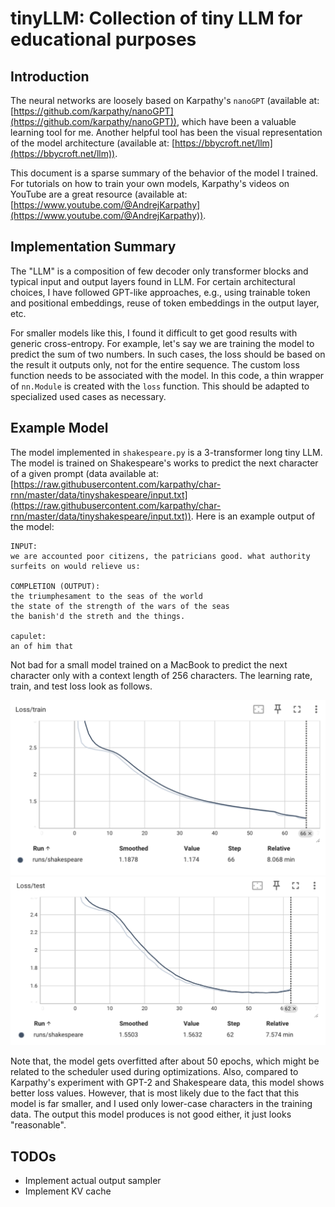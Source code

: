 # tinyLLM: Collection of tiny LLM for educational purposes

## Introduction
The neural networks are loosely based on Karpathy's `nanoGPT` (available at: [https://github.com/karpathy/nanoGPT](https://github.com/karpathy/nanoGPT)), which have been a valuable learning tool for me. Another helpful tool has been the visual representation of the model architecture (available at: [https://bbycroft.net/llm](https://bbycroft.net/llm)).

This document is a sparse summary of the behavior of the model I trained. For tutorials on how to train your own models, Karpathy's videos on YouTube are a great resource (available at: [https://www.youtube.com/@AndrejKarpathy](https://www.youtube.com/@AndrejKarpathy)).


## Implementation Summary
The "LLM" is a composition of few decoder only transformer blocks and typical input and output layers found in LLM. For certain architectural choices, I have followed GPT-like approaches, e.g., using trainable token and positional embeddings, reuse of token embeddings in the output layer, etc. 

For smaller models like this, I found it difficult to get good results with generic cross-entropy. For example, let's say we are training the model to predict the sum of two numbers. In such cases, the loss should be based on the result it outputs only, not for the entire sequence. The custom loss function needs to be associated with the model. In this code, a thin wrapper of `nn.Module` is created with the `loss` function. This should be adapted to specialized used cases as necessary. 

## Example Model
The model implemented in `shakespeare.py` is a 3-transformer long tiny LLM. The model is trained on Shakespeare's works to predict the next character of a given prompt (data available at: [https://raw.githubusercontent.com/karpathy/char-rnn/master/data/tinyshakespeare/input.txt](https://raw.githubusercontent.com/karpathy/char-rnn/master/data/tinyshakespeare/input.txt)). Here is an example output of the model:

``` 
INPUT: 
we are accounted poor citizens, the patricians good. what authority surfeits on would relieve us:

COMPLETION (OUTPUT): 
the triumphesament to the seas of the world
the state of the strength of the wars of the seas
the banish'd the streth and the things.

capulet:
an of him that
```

Not bad for a small model trained on a MacBook to predict the next character only with a context length of 256 characters. The learning rate, train, and test loss look as follows. 

![Train loss](./imgs/train_loss.png)
![Test loss](./imgs/test_loss.png)

Note that, the model gets overfitted after about 50 epochs, which might be related to the scheduler used during optimizations. Also, compared to Karpathy's experiment with GPT-2 and Shakespeare data, this model shows better loss values. However, that is most likely due to the fact that this model is far smaller, and I used only lower-case characters in the training data. The output this model produces is not good either, it just looks "reasonable". 

## TODOs
- Implement actual output sampler
- Implement KV cache 
